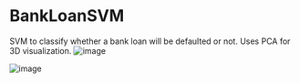 # BankLoanSVM
SVM to classify whether a bank loan will be defaulted or not. Uses PCA for 3D visualization.
![image](https://github.com/user-attachments/assets/e3fe96db-c067-4a40-a3ab-37d7c67e1a49)

![image](https://github.com/user-attachments/assets/fbefb325-ba81-4987-a3fc-e9cf4d28f474)
